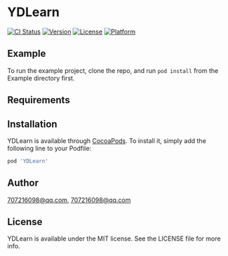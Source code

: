 # YDLearn

[![CI Status](https://img.shields.io/travis/707216098@qq.com/YDLearn.svg?style=flat)](https://travis-ci.org/707216098@qq.com/YDLearn)
[![Version](https://img.shields.io/cocoapods/v/YDLearn.svg?style=flat)](https://cocoapods.org/pods/YDLearn)
[![License](https://img.shields.io/cocoapods/l/YDLearn.svg?style=flat)](https://cocoapods.org/pods/YDLearn)
[![Platform](https://img.shields.io/cocoapods/p/YDLearn.svg?style=flat)](https://cocoapods.org/pods/YDLearn)

## Example

To run the example project, clone the repo, and run `pod install` from the Example directory first.

## Requirements

## Installation

YDLearn is available through [CocoaPods](https://cocoapods.org). To install
it, simply add the following line to your Podfile:

```ruby
pod 'YDLearn'
```

## Author

707216098@qq.com, 707216098@qq.com

## License

YDLearn is available under the MIT license. See the LICENSE file for more info.
